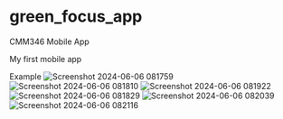 # green_focus_app
CMM346 Mobile App

My first mobile app

Example
![Screenshot 2024-06-06 081759](https://github.com/piiped/Green-Focus-app/assets/86151212/9398a19c-24e0-4d9f-a8e1-aab530299925)
![Screenshot 2024-06-06 081810](https://github.com/piiped/Green-Focus-app/assets/86151212/b76ba53a-ce2c-43f6-89c6-32b07c4bbe02)
![Screenshot 2024-06-06 081922](https://github.com/piiped/Green-Focus-app/assets/86151212/54e483db-6946-495a-ac2e-fa31b2634702)
![Screenshot 2024-06-06 081829](https://github.com/piiped/Green-Focus-app/assets/86151212/95f40e86-3bee-4ed4-8185-f27cb74a5336)
![Screenshot 2024-06-06 082039](https://github.com/piiped/Green-Focus-app/assets/86151212/5eccef80-8ee6-4073-9b9d-fd5b5db1b85b)
![Screenshot 2024-06-06 082116](https://github.com/piiped/Green-Focus-app/assets/86151212/e0b6df20-ac9e-4e82-ad73-501e6d6f8e02)
